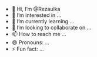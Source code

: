 - 👋 Hi, I’m @Rezaulka
- 👀 I’m interested in ...
- 🌱 I’m currently learning ...
- 💞️ I’m looking to collaborate on ...
- 📫 How to reach me ...
- 😄 Pronouns: ...
- ⚡ Fun fact: ...

<!---
Rezaulka/Rezaulka is a ✨ special ✨ repository because its `README.md` (this file) appears on your GitHub profile.
You can click the Preview link to take a look at your changes.
--->
